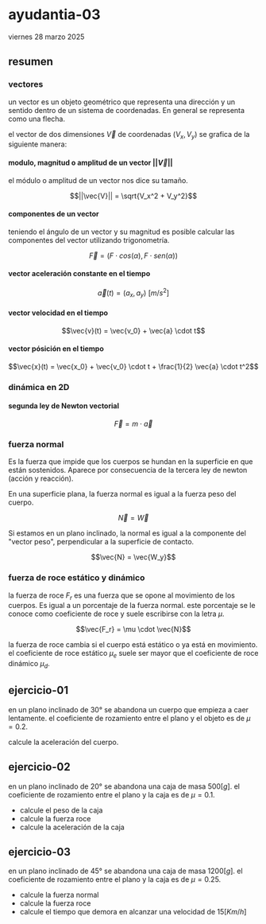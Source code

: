 # ayudantia-03
viernes 28 marzo 2025

## resumen

### vectores

un vector es un objeto geométrico que representa una dirección y un sentido dentro de un sistema de coordenadas. En general se representa como una flecha.

el vector de dos dimensiones $\vec{V}$ de coordenadas $(V_x, V_y)$ se grafica de la siguiente manera:


#### modulo, magnitud o amplitud de un vector $||\vec{V}||$

el módulo o amplitud de un vector nos dice su tamaño.

$$||\vec{V}|| = \sqrt{V_x^2 + V_y^2}$$

#### componentes de un vector

teniendo el ángulo de un vector y su magnitud es posible calcular las componentes del vector utilizando trigonometría.

$$\vec{F} = (F \cdot cos(\alpha), F \cdot sen(\alpha))$$


#### vector aceleración constante en el tiempo

$$\vec{a}(t) = (a_x, a_y) \ [m/s^2]$$

#### vector velocidad en el tiempo

$$\vec{v}(t) = \vec{v_0} + \vec{a} \cdot t$$

#### vector pósición en el tiempo

$$\vec{x}(t) = \vec{x_0} + \vec{v_0} \cdot t + \frac{1}{2} \vec{a} \cdot t^2$$

### dinámica en 2D

#### segunda ley de Newton vectorial

$$\vec{F} = m \cdot \vec{a}$$

### fuerza normal

Es la fuerza que impide que los cuerpos se hundan en la superficie en que están sostenidos. Aparece por consecuencia de la tercera ley de newton (acción y reacción).

En una superficie plana, la fuerza normal es igual a la fuerza peso del cuerpo.

$$\vec{N} = \vec{W}$$

Si estamos en un plano inclinado, la normal es igual a la componente del "vector peso", perpendicular a la superficie de contacto.

$$\vec{N} = \vec{W_y}$$

### fuerza de roce estático y dinámico

la fuerza de roce $F_r$ es una fuerza que se opone al movimiento de los cuerpos. Es igual a un porcentaje de la fuerza normal. este porcentaje se le conoce como coeficiente de roce y suele escribirse con la letra $\mu$.

$$\vec{F_r} = \mu \cdot \vec{N}$$

la fuerza de roce cambia si el cuerpo está estático o ya está en movimiento. el coeficiente de roce estático $\mu_e$ suele ser mayor que el coeficiente de roce dinámico $\mu_d$.

## ejercicio-01

en un plano inclinado de $30°$ se abandona un cuerpo que empieza a caer lentamente. el coeficiente de rozamiento entre el plano y el objeto es de $\mu = 0.2$.

calcule la aceleración del cuerpo.

## ejercicio-02

en un plano inclinado de $20°$ se abandona una caja de masa $500[g]$. el coeficiente de rozamiento entre el plano y la caja es de $\mu = 0.1$.

- calcule el peso de la caja
- calcule la fuerza roce
- calcule la aceleración de la caja


## ejercicio-03

en un plano inclinado de $45°$ se abandona una caja de masa $1200[g]$. el coeficiente de rozamiento entre el plano y la caja es de $\mu = 0.25$.

- calcule la fuerza normal
- calcule la fuerza roce
- calcule el tiempo que demora en alcanzar una velocidad de $15[Km/h]$
